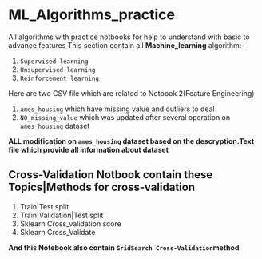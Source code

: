 # ML_Algorithms_practice
All algorithms with practice notbooks for help to understand with basic to advance features
This section contain all **Machine_learning** algorithm:-
  1. `Supervised learning`
  2. `Unsupervised learning`
  3. `Reinforcement learning`

Here are two CSV file which are related to Notbook 2(Feature Engineering)
  1. `ames_housing` which have missing value and outliers to deal
  2. `NO_missing_value` which was updated after several operation on `ames_housing` dataset

**ALL modification on `ames_housing` dataset based on the descryption.Text file which provide all information about dataset**

## Cross-Validation Notbook contain these Topics|Methods for cross-validation
  1. Train|Test split
  2. Train|Validation|Test split
  3. Sklearn Cross_validation score
  4. Sklearn Cross_Validate

**And this Notebook also contain `GridSearch Cross-Validation`method**
